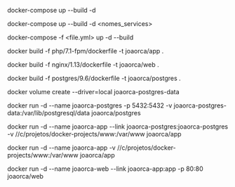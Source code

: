 
docker-compose up --build -d

docker-compose up --build -d <nomes_services>

docker-compose -f <file.yml> up -d --build

docker build -f php/7.1-fpm/dockerfile -t joaorca/app .

docker build -f nginx/1.13/dockerfile -t joaorca/web .

docker build -f postgres/9.6/dockerfile -t joaorca/postgres .

docker volume create --driver=local joaorca-postgres-data

docker run -d --name joaorca-postgres -p 5432:5432 -v joaorca-postgres-data:/var/lib/postgresql/data joaorca/postgres

docker run -d --name joaorca-app --link joaorca-postgres:joaorca-postgres -v //c/projetos/docker-projects/www:/var/www joaorca/app

docker run -d --name joaorca-app -v //c/projetos/docker-projects/www:/var/www joaorca/app

docker run -d --name joaorca-web --link joaorca-app:app -p 80:80 joaorca/web

